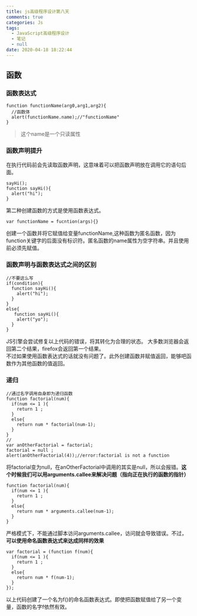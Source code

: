 ```yaml
---
title: js高级程序设计第八天
comments: true
categories: Js
tags:
  - JavaScript高级程序设计
  - 笔记
  - null
date: 2020-04-18 18:22:44
---
```

## 函数
### 函数表达式
```
function functionName(arg0,arg1,arg2){
  //函数体
  alert(functionName.name);//"functionName"
}
```
>这个name是一个只读属性
### 函数声明提升
在执行代码前会先读取函数声明，这意味着可以把函数声明放在调用它的语句后面。
```
sayHi();
function sayHi(){
  alert("hi");
}
```
第二种创建函数的方式是使用函数表达式。  
```JS
var functionName = fucntion(args){}
```
创建一个函数并将它赋值给变量functionName,这种函数为匿名函数，因为function关键字的后面没有标识符。匿名函数的name属性为空字符串。并且使用前必须先赋值。
### 函数声明与函数表达式之间的区别
```
//不要这么写
if(condition){
  function sayHi(){
    alert("hi");
  }
}
else{
   function sayHi(){
    alert("yo");
  }
}
```
JS引擎会尝试修复以上代码的错误，将其转化为合理的状态。
大多数浏览器会返回第二个结果，firefox会返回第一个结果。  
不过如果使用函数表达式的话就没有问题了。此外创建函数并赋值返回，能够吧函数作为其他函数的值返回。
### 递归
```
//通过名字调用自身即为递归函数
function factorial(num){
  if(num <= 1 ){
    return 1 ;
  }
  else{
    return num * factorial(num-1);
  }
}
//
var anOtherFactorial = factorial;
factorial = null ;
alert(anOtherFactorial(4));//error:factorial is not a function
```
将factorial变为null，在anOtherFactorial中调用的其实是null，所以会报错。**这个时候我们可以用arguments.callee来解决问题（指向正在执行的函数的指针）**
```
function factorial(num){
  if(num <= 1 ){
    return 1 ;
  }
  else{
    return num * arguments.callee(num-1);
  }
}
```
严格模式下，不能通过脚本访问arguments.callee，访问就会导致错误。不过，**可以使用命名函数表达式来达成同样的效果**
```
var factorial = (function f(num){
  if(num <= 1 ){
    return 1 ;
  }
  else{
    return num * f(num-1);
  }
});
```
以上代码创建了一个名为f()的命名函数表达式。即使把函数赋值给了另一个变量，函数的名字f依然有效。
